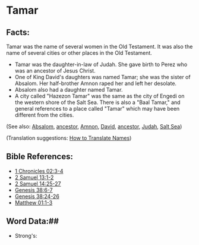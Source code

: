 # Tamar #

## Facts: ##

Tamar was the name of several women in the Old Testament. It was also the name of several cities or other places in the Old Testament.
* Tamar was the daughter-in-law of Judah. She gave birth to Perez who was an ancestor of Jesus Christ.
* One of King David's daughters was named Tamar; she was the sister of Absalom. Her half-brother Amnon raped her and left her desolate.
* Absalom also had a daughter named Tamar.
* A city called "Hazezon Tamar" was the same as the city of Engedi on the western shore of the Salt Sea. There is also a "Baal Tamar," and general references to a place called "Tamar" which may have been different from the cities.

(See also: [Absalom](../other/absalom.md), [ancestor](../other/father.md), [Amnon](../other/amnon.md), [David](../other/david.md), [ancestor](../other/father.md), [Judah](../other/judah.md), [Salt Sea](../other/saltsea.md))

(Translation suggestions: [How to Translate Names](rc://en/ta/man/translate/translate-names))

## Bible References: ##

* [1 Chronicles 02:3-4](rc://en/tn/help/1ch/02/03)
* [2 Samuel 13:1-2](rc://en/tn/help/2sa/13/01)
* [2 Samuel 14:25-27](rc://en/tn/help/2sa/14/25)
* [Genesis 38:6-7](rc://en/tn/help/gen/38/06)
* [Genesis 38:24-26](rc://en/tn/help/gen/38/24)
* [Matthew 01:1-3](rc://en/tn/help/mat/01/01)

## Word Data:##

* Strong's: 

